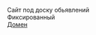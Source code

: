 Сайт под доску обьявлений<br>
Фиксированный<br>
<a href="https://mrblackdevil.github.io/Project-1-Noticeboard-website/">Домен</a>

